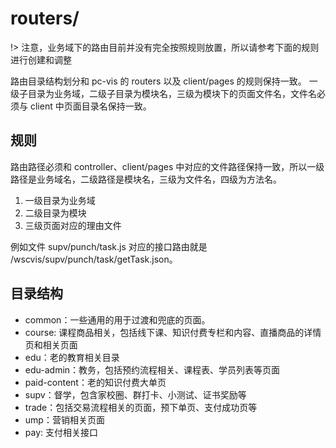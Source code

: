 # routers/

!> 注意，业务域下的路由目前并没有完全按照规则放置，所以请参考下面的规则进行创建和调整

路由目录结构划分和 pc-vis 的 routers 以及 client/pages 的规则保持一致。
一级子目录为业务域，二级子目录为模块名，三级为模块下的页面文件名，文件名必须与 client 中页面目录名保持一致。


## 规则

路由路径必须和 controller、client/pages 中对应的文件路径保持一致，所以一级路径是业务域名，二级路径是模块名，三级为文件名，四级为方法名。

1. 一级目录为业务域
2. 二级目录为模块
3. 三级页面对应的理由文件

例如文件 supv/punch/task.js 对应的接口路由就是 /wscvis/supv/punch/task/getTask.json。


## 目录结构

- common：一些通用的用于过渡和兜底的页面。
- course: 课程商品相关，包括线下课、知识付费专栏和内容、直播商品的详情页和相关页面
- edu：老的教育相关目录
- edu-admin：教务，包括预约流程相关、课程表、学员列表等页面
- paid-content：老的知识付费大单页
- supv：督学，包含家校圈、群打卡、小测试、证书奖励等
- trade：包括交易流程相关的页面，预下单页、支付成功页等
- ump：营销相关页面
- pay: 支付相关接口
